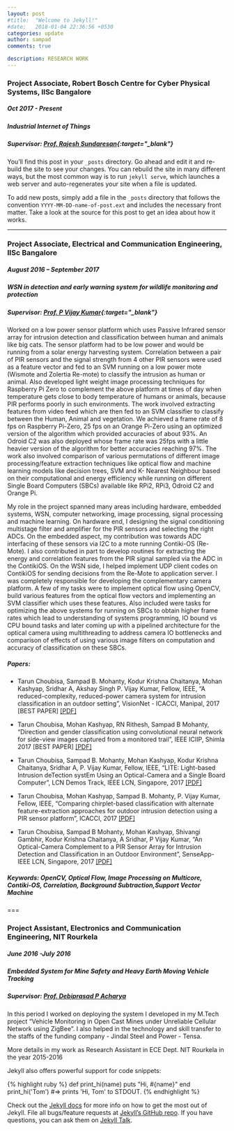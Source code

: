 ```yaml
---
layout: post
#title:  "Welcome to Jekyll!"
#date:   2018-01-04 22:36:56 +0530
categories: update
author: sampad
comments: true

description: RESEARCH WORK
---
```




### Project Associate, Robert Bosch Centre for Cyber Physical Systems, IISc Bangalore
##### Oct 2017 - Present
##### Industrial Internet of Things
##### Supervisor: [Prof. Rajesh Sundaresan](http://www.ece.iisc.ernet.in/~rajeshs/){:target="_blank"}
You’ll find this post in your `_posts` directory. Go ahead and edit it and re-build the site to see your changes. You can rebuild the site in many different ways, but the most common way is to run `jekyll serve`, which launches a web server and auto-regenerates your site when a file is updated.

To add new posts, simply add a file in the `_posts` directory that follows the convention `YYYY-MM-DD-name-of-post.ext` and includes the necessary front matter. Take a look at the source for this post to get an idea about how it works.


---
### Project Associate, Electrical and Communication Engineering, IISc Bangalore 
##### August 2016 – September 2017
##### WSN in detection and early warning system for wildlife monitoring and protection
##### Supervisor: [Prof. P Vijay Kumar](http://www.ece.iisc.ernet.in/~vijay/){:target="_blank"}
Worked on a low power sensor platform which uses Passive Infrared sensor array for intrusion detection and
classification between human and animals like big cats. The sensor platform had to be low power and would be
running from a solar energy harvesting system. Correlation between a pair of PIR sensors and the signal strength from
4 other PIR sensors were used as a feature vector and fed to an SVM running on a low power mote (Wismote and
Zolertia Re-mote) to classify the intrusion as human or animal. Also developed light weight image processing
techniques for Raspberry Pi Zero to complement the above platform at times of day when temperature gets close to
body temperature of humans or animals, because PIR performs poorly in such environments. The work involved
extracting features from video feed which are then fed to an SVM classifier to classify between the Human, Animal
and vegetation. We achieved a frame rate of 8 fps on Raspberry Pi-Zero, 25 fps on an Orange Pi-Zero using an
optimized version of the algorithm which provided accuracies of about 93%. An Odroid C2 was also deployed whose
frame rate was 25fps with a little heavier version of the algorithm for better accuracies reaching 97%. The work also
involved comparison of various permutations of different image processing/feature extraction techniques like optical
flow and machine learning models like decision trees, SVM and K- Nearest Neighbour based on their computational
and energy efficiency while running on different Single Board Computers (SBCs) available like RPi2, RPi3, Odroid C2
and Orange Pi.

My role in the project spanned many areas including hardware, embedded systems, WSN, computer networking,
image processing, signal processing and machine learning. On hardware end, I designing the signal conditioning
multistage filter and amplifier for the PIR sensors and selecting the right ADCs. On the embedded aspect, my
contribution was towards ADC interfacing of these sensors via I2C to a mote running Contiki-OS (Re-Mote). I also
contributed in part to develop routines for extracting the energy and correlation features from the PIR signal sampled
via the ADC in the ContikiOS. On the WSN side, I helped implement UDP client codes on ContikiOS for sending
decisions from the Re-Mote to application server. I was completely responsible for developing the complementary
camera platform. A few of my tasks were to implement optical flow using OpenCV, build various features from the
optical flow vectors and implementing an SVM classifier which uses these features. Also included were tasks for
optimizing the above systems for running on SBCs to obtain higher frame rates which lead to understanding of
systems programming, IO bound vs CPU bound tasks and later coming up with a pipelined architecture for the optical
camera using multithreading to address camera IO bottlenecks and comparison of effects of using various image
filters on computation and accuracy of classification on these SBCs.

##### Papers: 
- Tarun Choubisa, Sampad B. Mohanty, Kodur Krishna Chaitanya, Mohan Kashyap, Sridhar A, Akshay Singh P. Vijay Kumar,
Fellow, IEEE, “A reduced-complexity, reduced-power camera system for intrusion classification in an outdoor setting”,
VisionNet - ICACCI, Manipal, 2017 [BEST PAPER] [[PDF]](http://sampy.in:8080/static/docs/PAPERS/Reduced_Complexity_Camera_System_ICACCI_MANIPAL_2017%28BEST_PAPER%29.pdf)

- Tarun Choubisa, Mohan Kashyap, RN Rithesh, Sampad B Mohanty, “Direction and gender classification using convolutional
neural network for side-view images captured from a monitored trail”, IEEE ICIIP, Shimla 2017 [BEST PAPER] [[PDF]](http://sampy.in:8080/static/docs/PAPERS/Gender_Classification_using_CNN_ICIIP_2017.pdf)

- Tarun Choubisa, Sampad B. Mohanty, Mohan Kashyap, Kodur Krishna Chaitanya, Sridhar A, P. Vijay Kumar, Fellow, IEEE,
“LITE: Light-based Intrusion deTection systEm Using an Optical-Camera and a Single Board Computer”, LCN Demos Track,
IEEE LCN, Singapore, 2017 [[PDF]](http://sampy.in:8080/static/docs/PAPERS/LITE_Light-based%20_Intrusion%20_deTection%20systEm_Demo_Proposal_SenseApp_2017_Singapore.pdf)

- Tarun Choubisa, Mohan Kashyap, Sampad B. Mohanty, P. Vijay Kumar, Fellow, IEEE, “Comparing chirplet-based
classification with alternate feature-extraction approaches for outdoor intrusion detection using a PIR sensor platform”,
ICACCI, 2017 [[PDF]](http://sampy.in:8080/static/docs/PAPERS/Comparions_Chirplet_vs_Other_Features_for_Intrusion_Detection_ICACCI_MANIPAL_2017.pdf)

- Tarun Choubisa, Sampad B Mohanty, Mohan Kashyap, Shivangi Gambhir, Kodur Krishna Chaitanya, A Sridhar, P Vijay
Kumar, “An Optical-Camera Complement to a PIR Sensor Array for Intrusion Detection and Classification in an Outdoor
Environment”, SenseApp-IEEE LCN, Singapore, 2017 [[PDF]](http://sampy.in:8080/static/docs/PAPERS/Optical_Camera_Intrusion_Classfication_SenseApp_LCN_Singapore_2017.pdf)


##### Keywords: OpenCV, Optical Flow, Image Processing on Multicore, Contiki-OS, Correlation, Background Subtraction,Support Vector Machine

===
### Project Assistant, Electronics and Communication Engineering, NIT Rourkela 
##### June 2016 -July 2016
##### Embedded System for Mine Safety and Heavy Earth Moving Vehicle Tracking
##### Supervisor: [Prof. Debiprasad P Acharya](http://www.nitrkl.ac.in/EC/~dpacharya/)

In this period I worked on deploying the system I developed in my M.Tech project “Vehicle Monitoring in Open Cast Mines under Unreliable Cellular Network using ZigBee”. I also helped in the technology and skill transfer to the staffs of the funding company - Jindal Steel and Power - Tensa.

More details in my work as Research Assistant in ECE Dept. NIT Rourkela in the year 2015-2016


Jekyll also offers powerful support for code snippets:

{% highlight ruby %}
def print_hi(name)
  puts "Hi, #{name}"
end
print_hi('Tom')
#=> prints 'Hi, Tom' to STDOUT.
{% endhighlight %}

Check out the [Jekyll docs][jekyll-docs] for more info on how to get the most out of Jekyll. File all bugs/feature requests at [Jekyll’s GitHub repo][jekyll-gh]. If you have questions, you can ask them on [Jekyll Talk][jekyll-talk].

[jekyll-docs]: https://jekyllrb.com/docs/home
[jekyll-gh]:   https://github.com/jekyll/jekyll
[jekyll-talk]: https://talk.jekyllrb.com/
